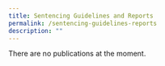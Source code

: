 ```yaml
---
title: Sentencing Guidelines and Reports
permalink: /sentencing-guidelines-reports
description: ""
---
```

There are no publications at the moment.